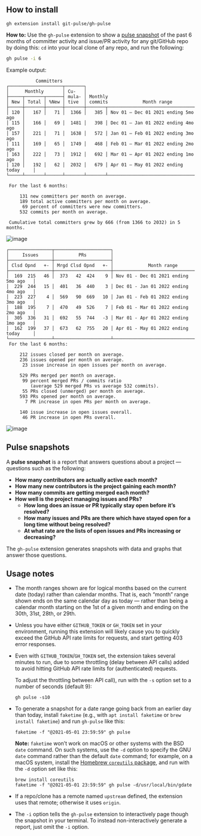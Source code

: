 ## How to install

```
gh extension install git-pulse/gh-pulse
```

**How to:** Use the `gh-pulse` extension to show a [pulse snapshot](#pulse-snapshots) of the past 6 months of committer activity and issue/PR activity for any git/GitHub repo by doing this: `cd` into your local clone of any repo, and run the following:

```bash
gh pulse -i 6
```

Example output:

```
           Committers
┌────────────────────┬───────┐
│      Monthly       │ Cu-   │
├─────┬───────┬──────┤ mula- │ Monthly
│ New │ Total │ %New │ tive  │ commits             Month range
├─────┼───────┼──────┼───────┼───────┬───────────────────────────────────────┐
│ 120 │   167 │   71 │  1366 │   385 │ Nov 01 – Dec 01 2021 ending 5mo ago   │
│ 115 │   166 │   69 │  1481 │   398 │ Dec 01 – Jan 01 2022 ending 4mo ago   │
│ 157 │   221 │   71 │  1638 │   572 │ Jan 01 – Feb 01 2022 ending 3mo ago   │
│ 111 │   169 │   65 │  1749 │   468 │ Feb 01 – Mar 01 2022 ending 2mo ago   │
│ 163 │   222 │   73 │  1912 │   692 │ Mar 01 – Apr 01 2022 ending 1mo ago   │
│ 120 │   192 │   62 │  2032 │   679 │ Apr 01 – May 01 2022 ending today     │
└─────┴───────┴──────┴───────┴───────┴───────────────────────────────────────┘

 For the last 6 months:

     131 new committers per month on average.
     189 total active committers per month on average.
      69 percent of committers were new committers.
     532 commits per month on average.

 Cumulative total committers grew by 666 (from 1366 to 2032) in 5 months.
```

![image](https://user-images.githubusercontent.com/194984/166609194-9380ed86-1282-45da-842a-d8ac4e6d4e96.png)

```
┌────────────────┬─────────────────────┐
│     Issues     │         PRs         │
├────────────────┼─────────────────────┤
│ Clsd Opnd   +- │ Mrgd Clsd Opnd   +- │             Month range
├────────────────┼─────────────────────┼───────────────────────────────────────┐
│  169  215   46 │  373   42  424    9 │ Nov 01 - Dec 01 2021 ending 5mo ago   │
│  229  244   15 │  401   36  440    3 │ Dec 01 - Jan 01 2022 ending 4mo ago   │
│  223  227    4 │  569   90  669   10 │ Jan 01 - Feb 01 2022 ending 3mo ago   │
│  188  195    7 │  470   49  526    7 │ Feb 01 - Mar 01 2022 ending 2mo ago   │
│  305  336   31 │  692   55  744   -3 │ Mar 01 - Apr 01 2022 ending 1mo ago   │
│  162  199   37 │  673   62  755   20 │ Apr 01 - May 01 2022 ending today     │
└────────────────┴─────────────────────┴───────────────────────────────────────┘
 For the last 6 months:

     212 issues closed per month on average.
     236 issues opened per month on average.
      23 issue increase in open issues per month on average.

     529 PRs merged per month on average.
      99 percent merged PRs / commits ratio
         (average 529 merged PRs vs average 532 commits).
      55 PRs closed (unmerged) per month on average.
     593 PRs opened per month on average.
       7 PR increase in open PRs per month on average.

     140 issue increase in open issues overall.
      46 PR increase in open PRs overall.
```

![image](https://user-images.githubusercontent.com/194984/166609488-ea747459-6477-4b41-b26f-4859f55c104b.png)

## Pulse snapshots

A **pulse snapshot** is a report that answers questions about a project — questions such as the following:

- **How many contributors are actually active each month?**
- **How many new contributors is the project gaining each month?**
- **How many commits are getting merged each month?**
- **How well is the project managing issues and PRs?**
  - **How long does an issue or PR typically stay open before it’s resolved?**
  - **How many issues and PRs are there which have stayed open for a long time without being resolved?**
  - **At what rate are the lists of open issues and PRs increasing or decreasing?**

The `gh-pulse` extension generates snapshots with data and graphs that answer those questions.

## Usage notes

- The month ranges shown are for logical months based on the current date (today) rather than calendar months. That is, each “month” range shown ends on the same calendar day as today — rather than being a calendar month starting on the 1st of a given month and ending on the 30th, 31st, 28th, or 29th.

- Unless you have either `GITHUB_TOKEN` or `GH_TOKEN` set in your environment, running this extension will likely cause you to quickly exceed the GitHub API rate limits for requests, and start getting 403 error responses.

- Even with `GITHUB_TOKEN`/`GH_TOKEN` set, the extension takes several minutes to run, due to some throttling (delay between API calls) added to avoid hitting GitHub API rate limits for (authenticated) requests.

  To adjust the throttling between API call), run with the `-s` option set to a number of seconds (default 9):

  ```
  gh pulse -s10
  ```

- To generate a snapshot for a date range going back from an earlier day than today, install `faketime` (e.g., with `apt install faketime` or `brew install faketime`) and run `gh-pulse` like this:

  ```
  faketime -f "@2021-05-01 23:59:59" gh pulse
  ```

  **Note:** `faketime` won’t work on macOS or other systems with the BSD `date` command. On such systems, use the `-d` option to specify the GNU `date` command rather than the default `date` command; for example, on a macOS system, install the [Homebrew `coreutils` package](https://formulae.brew.sh/formula/coreutils), and run with the `-d` option set like this:

  ```
  brew install coreutils
  faketime -f "@2021-05-01 23:59:59" gh pulse -d/usr/local/bin/gdate
  ```

- If a repo/clone has a remote named `upstream` defined, the extension uses that remote; otherwise it uses `origin`.

- The `-i` option tells the `gh-pulse` extension to interactively page though the snapshot in your terminal. To instead non-interactively generate a report, just omit the `-i` option.
